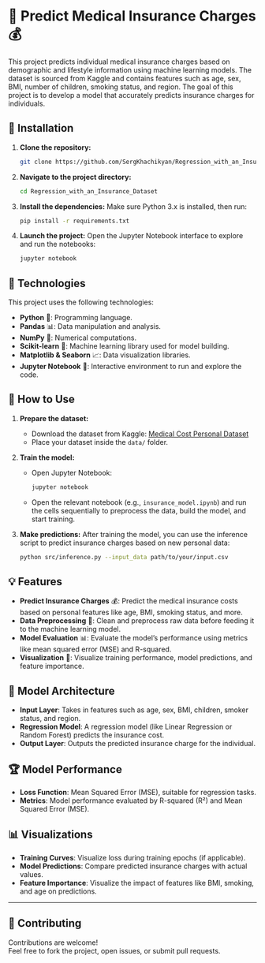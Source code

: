 # 🏥 Predict Medical Insurance Charges 💰

This project predicts individual medical insurance charges based on demographic and lifestyle information using machine learning models. The dataset is sourced from Kaggle and contains features such as age, sex, BMI, number of children, smoking status, and region. The goal of this project is to develop a model that accurately predicts insurance charges for individuals.

## 🚀 Installation

1. **Clone the repository:**
    ```bash
    git clone https://github.com/SergKhachikyan/Regression_with_an_Insurance_Dataset.git
    ```

2. **Navigate to the project directory:**
    ```bash
    cd Regression_with_an_Insurance_Dataset
    ```

3. **Install the dependencies:**
    Make sure Python 3.x is installed, then run:
    ```bash
    pip install -r requirements.txt
    ```

4. **Launch the project:**
    Open the Jupyter Notebook interface to explore and run the notebooks:
    ```bash
    jupyter notebook
    ```

## 🔧 Technologies

This project uses the following technologies:
- **Python** 🐍: Programming language.
- **Pandas** 📊: Data manipulation and analysis.
- **NumPy** 🔢: Numerical computations.
- **Scikit-learn** 🔬: Machine learning library used for model building.
- **Matplotlib & Seaborn** 📈: Data visualization libraries.
- **Jupyter Notebook** 📓: Interactive environment to run and explore the code.

## 📝 How to Use

1. **Prepare the dataset:**
    - Download the dataset from Kaggle: [Medical Cost Personal Dataset](https://www.kaggle.com/datasets/mirichoi0218/insurance)
    - Place your dataset inside the `data/` folder.

2. **Train the model:**
    - Open Jupyter Notebook:
      ```bash
      jupyter notebook
      ```
    - Open the relevant notebook (e.g., `insurance_model.ipynb`) and run the cells sequentially to preprocess the data, build the model, and start training.

3. **Make predictions:**
    After training the model, you can use the inference script to predict insurance charges based on new personal data:
    ```bash
    python src/inference.py --input_data path/to/your/input.csv
    ```

## 💡 Features

- **Predict Insurance Charges** 💰: Predict the medical insurance costs based on personal features like age, BMI, smoking status, and more.
- **Data Preprocessing** 🔄: Clean and preprocess raw data before feeding it to the machine learning model.
- **Model Evaluation** 📊: Evaluate the model’s performance using metrics like mean squared error (MSE) and R-squared.
- **Visualization** 🌈: Visualize training performance, model predictions, and feature importance.

## 🧠 Model Architecture

- **Input Layer**: Takes in features such as age, sex, BMI, children, smoker status, and region.
- **Regression Model**: A regression model (like Linear Regression or Random Forest) predicts the insurance cost.
- **Output Layer**: Outputs the predicted insurance charge for the individual.

## 🏆 Model Performance

- **Loss Function**: Mean Squared Error (MSE), suitable for regression tasks.
- **Metrics**: Model performance evaluated by R-squared (R²) and Mean Squared Error (MSE).

## 📊 Visualizations

- **Training Curves**: Visualize loss during training epochs (if applicable).
- **Model Predictions**: Compare predicted insurance charges with actual values.
- **Feature Importance**: Visualize the impact of features like BMI, smoking, and age on predictions.

---

## 🤝 Contributing

Contributions are welcome!  
Feel free to fork the project, open issues, or submit pull requests.
